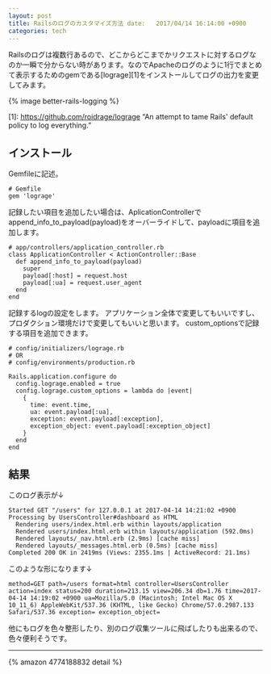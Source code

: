 ```yaml
---
layout: post
title: Railsのログのカスタマイズ方法 date:   2017/04/14 16:14:00 +0900
categories: tech
---
```

Railsのログは複数行あるので、どこからどこまでかリクエストに対するログなのか一瞬で分からない時があります。なのでApacheのログのように1行でまとめて表示するためのgemである[lograge][1]をインストールしてログの出力を変更してみます。

{% image better-rails-logging %}

[1]: https://github.com/roidrage/lograge “An attempt to tame Rails' default policy to log everything.”

## インストール

Gemfileに記述。

```
# Gemfile
gem 'lograge'
```

記録したい項目を追加したい場合は、AplicationControllerでappend_info_to_payload(payload)をオーバーライドして、payloadに項目を追加します。

```
# app/controllers/application_controller.rb
class ApplicationController < ActionController::Base
  def append_info_to_payload(payload)
    super
    payload[:host] = request.host
    payload[:ua] = request.user_agent
  end
end
```

記録するlogの設定をします。
アプリケーション全体で変更してもいいですし、プロダクション環境だけで変更してもいいと思います。
custom_optionsで記録する項目を追加できます。

```
# config/initializers/lograge.rb
# OR
# config/environments/production.rb

Rails.application.configure do
  config.lograge.enabled = true
  config.lograge.custom_options = lambda do |event|
    {
      time: event.time,
      ua: event.payload[:ua],
      exception: event.payload[:exception],
      exception_object: event.payload[:exception_object]
    }
  end
end
```


## 結果

このログ表示が↓

```
Started GET "/users" for 127.0.0.1 at 2017-04-14 14:21:02 +0900
Processing by UsersController#dashboard as HTML
  Rendering users/index.html.erb within layouts/application
  Rendered users/index.html.erb within layouts/application (592.0ms)
  Rendered layouts/_nav.html.erb (2.9ms) [cache miss]
  Rendered layouts/_messages.html.erb (0.5ms) [cache miss]
Completed 200 OK in 2419ms (Views: 2355.1ms | ActiveRecord: 21.1ms)
```

このような形になります↓

```
method=GET path=/users format=html controller=UsersController action=index status=200 duration=213.15 view=206.34 db=1.76 time=2017-04-14 14:19:02 +0900 ua=Mozilla/5.0 (Macintosh; Intel Mac OS X 10_11_6) AppleWebKit/537.36 (KHTML, like Gecko) Chrome/57.0.2987.133 Safari/537.36 exception= exception_object=
```

他にもログを色々整形したり、別のログ収集ツールに飛ばしたりも出来るので、色々便利そうです。

---

{% amazon 4774188832 detail %}

